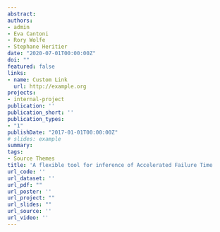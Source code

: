 ```yaml
---
abstract: 
authors:
- admin
- Eva Cantoni
- Rory Wolfe
- Stephane Heritier
date: "2020-07-01T00:00:00Z"
doi: ""
featured: false
links:
- name: Custom Link
  url: http://example.org
projects:
- internal-project
publication: ''
publication_short: ''
publication_types:
- "1"
publishDate: "2017-01-01T00:00:00Z"
# slides: example
summary: 
tags:
- Source Themes
title: 'A flexible tool for inference of Accelerated Failure Time       models with clustered data'
url_code: ''
url_dataset: ''
url_pdf: ""
url_poster: ''
url_project: ""
url_slides: ""
url_source: ''
url_video: ''
---
```


